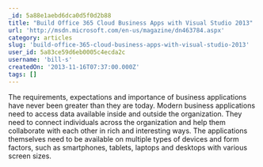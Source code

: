 ```yaml
---
_id: 5a88e1aebd6dca0d5f0d2b88
title: "Build Office 365 Cloud Business Apps with Visual Studio 2013"
url: 'http://msdn.microsoft.com/en-us/magazine/dn463784.aspx'
category: articles
slug: 'build-office-365-cloud-business-apps-with-visual-studio-2013'
user_id: 5a83ce59d6eb0005c4ecda2c
username: 'bill-s'
createdOn: '2013-11-16T07:37:00.000Z'
tags: []
---
```


The requirements, expectations and importance of business applications have never been greater than they are today. Modern business applications need to access data available inside and outside the organization. They need to connect individuals across the organization and help them collaborate with each other in rich and interesting ways. The applications themselves need to be available on multiple types of devices and form factors, such as smartphones, tablets, laptops and desktops with various screen sizes.
